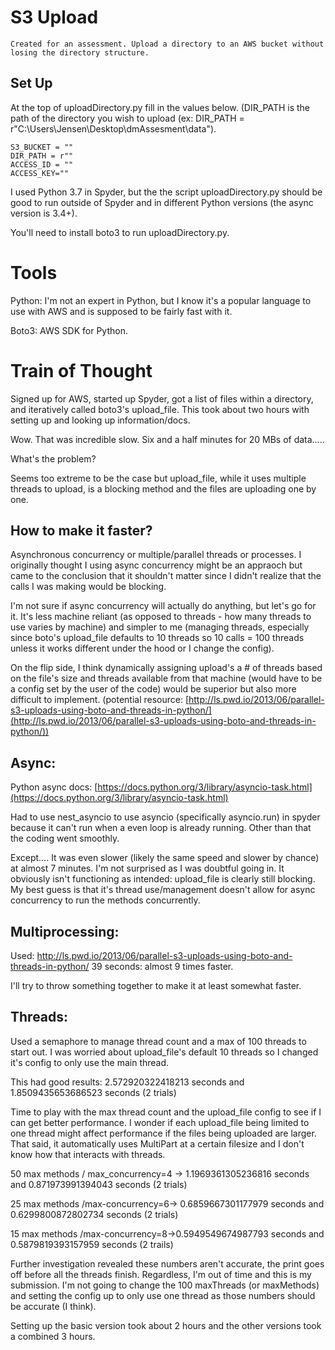 
# S3 Upload

    Created for an assessment. Upload a directory to an AWS bucket without losing the directory structure.

## Set Up

  
At the top of uploadDirectory.py fill in the values below. (DIR_PATH is the path of the directory you wish to upload (ex: DIR_PATH = r"C:\Users\Jensen\Desktop\dmAssesment\data").

	S3_BUCKET = ""
	DIR_PATH = r""
	ACCESS_ID = ""
	ACCESS_KEY=""

I used Python 3.7 in Spyder, but the the script uploadDirectory.py should be good to run outside of Spyder and in different Python versions (the async version is 3.4+).

 You'll need to install boto3 to run uploadDirectory.py.

# Tools

Python: I'm not an expert in Python, but I know it's a popular language to use with AWS and is supposed to be fairly fast with it.

Boto3: AWS SDK for Python.


# Train of Thought

Signed up for AWS, started up Spyder, got a list of files within a directory, and iteratively called boto3's upload_file. This took about two hours with setting up and looking up information/docs.

Wow. That was incredible slow. Six and a half minutes for 20 MBs of data…..

What's the problem?

Seems too extreme to be the case but upload_file, while it uses multiple threads to upload, is a blocking method and the files are uploading one by one.

## How to make it faster?

Asynchronous concurrency or multiple/parallel threads or processes. I originally thought I using async concurrency might be an appraoch but came to the conclusion that it shouldn't matter since I didn't realize that the calls I was making would be blocking.

I'm not sure if async concurrency will actually do anything, but let's go for it. It's less machine reliant (as opposed to threads - how many threads to use varies by machine) and simpler to me (managing threads, especially since boto's upload_file defaults to 10 threads so 10 calls = 100 threads unless it works different under the hood or I change the config).

On the flip side, I think dynamically assigning upload's a # of threads based on the file's size and threads available from that machine (would have to be a config set by the user of the code) would be superior but also more difficult to implement. (potential resource: [http://ls.pwd.io/2013/06/parallel-s3-uploads-using-boto-and-threads-in-python/](http://ls.pwd.io/2013/06/parallel-s3-uploads-using-boto-and-threads-in-python/))

## Async:

Python async docs: [https://docs.python.org/3/library/asyncio-task.html](https://docs.python.org/3/library/asyncio-task.html)

Had to use nest_asyncio to use asyncio (specifically asyncio.run) in spyder because it can't run when a even loop is already running. Other than that the coding went smoothly.

Except…. It was even slower (likely the same speed and slower by chance) at almost 7 minutes. I'm not surprised as I was doubtful going in. It obviously isn't functioning as intended: upload_file is clearly still blocking. My best guess is that it's thread use/management doesn't allow for async concurrency to run the methods concurrently.

## Multiprocessing:

Used: http://ls.pwd.io/2013/06/parallel-s3-uploads-using-boto-and-threads-in-python/
39 seconds: almost 9 times faster.

I'll try to throw something together to make it at least somewhat faster.

## Threads:

Used a semaphore to manage thread count and a max of 100 threads to start out. I was worried about upload_file's default 10 threads so I changed it's config to only use the main thread.

This had good results: 2.572920322418213 seconds and 1.8509435653686523 seconds (2 trials)

Time to play with the max thread count and the upload_file config to see if I can get better performance. I wonder if each upload_file being limited to one thread might affect performance if the files being uploaded are larger. That said, it automatically uses MultiPart at a certain filesize and I don't know how that interacts with threads.

50 max methods / max_concurrency=4 -> 1.1969361305236816 seconds and 0.871973991394043 seconds (2 trials)

25 max methods /max-concurrency=6-> 0.6859667301177979 seconds and 0.6299800872802734 seconds (2 trials)

15 max methods /max-concurrency=8->0.5949549674987793 seconds and 0.5879819393157959 seconds (2 trails)

Further investigation revealed these numbers aren't accurate, the print goes off before all the threads finish. Regardless, I'm out of time and this is my submission. I'm not going to change the 100 maxThreads (or maxMethods) and setting the config up to only use one thread as those numbers should be accurate (I think).

Setting up the basic version took about 2 hours and the other versions took a combined 3 hours.



